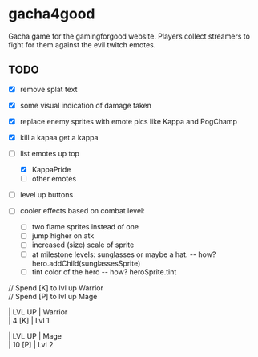 # gacha4good
Gacha game for the gamingforgood website. Players collect streamers to fight for them against the evil twitch emotes.

## TODO
- [x] remove splat text
- [x] some visual indication of damage taken

- [x] replace enemy sprites with emote pics like Kappa and PogChamp
- [x] kill a kapaa get a kappa
- [ ] list emotes up top
  - [x] KappaPride
  - [ ] other emotes
- [ ] level up buttons
- [ ] cooler effects based on combat level:
  - [ ] two flame sprites instead of one
  - [ ] jump higher on atk
  - [ ] increased (size) scale of sprite
  - [ ] at milestone levels: sunglasses or maybe a hat. -- how? hero.addChild(sunglassesSprite)
  - [ ] tint color of the hero -- how? heroSprite.tint

// Spend [K] to lvl up Warrior  
// Spend [P] to lvl up Mage

| LVL UP | Warrior  
|  4 [K] | Lvl 1

| LVL UP | Mage  
| 10 [P] | Lvl 2
